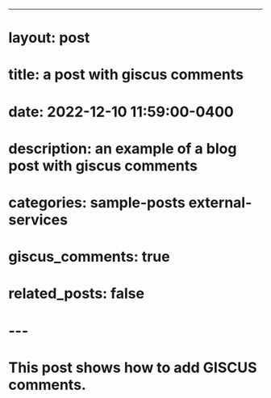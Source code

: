 ---

# layout: post

# title: a post with giscus comments

# date: 2022-12-10 11:59:00-0400

# description: an example of a blog post with giscus comments

# categories: sample-posts external-services

# giscus_comments: true

# related_posts: false

# ---

# This post shows how to add GISCUS comments.
